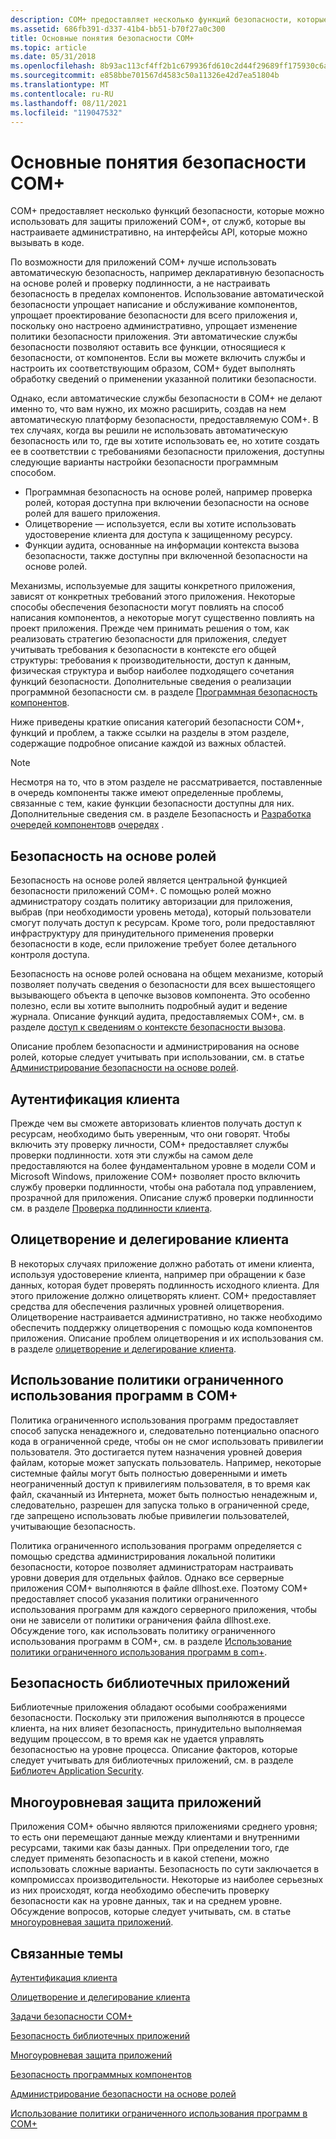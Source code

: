 ```yaml
---
description: COM+ предоставляет несколько функций безопасности, которые можно использовать для защиты приложений COM+, от служб, которые вы настраиваете административно, на интерфейсы API, которые можно вызывать в коде.
ms.assetid: 686fb391-d337-41b4-bb51-b70f27a0c300
title: Основные понятия безопасности COM+
ms.topic: article
ms.date: 05/31/2018
ms.openlocfilehash: 8b93ac113cf4ff2b1c679936fd610c2d44f29689ff175930c6a67274002457d6
ms.sourcegitcommit: e858bbe701567d4583c50a11326e42d7ea51804b
ms.translationtype: MT
ms.contentlocale: ru-RU
ms.lasthandoff: 08/11/2021
ms.locfileid: "119047532"
---
```

# <a name="com-security-concepts"></a>Основные понятия безопасности COM+

COM+ предоставляет несколько функций безопасности, которые можно использовать для защиты приложений COM+, от служб, которые вы настраиваете административно, на интерфейсы API, которые можно вызывать в коде.

По возможности для приложений COM+ лучше использовать автоматическую безопасность, например декларативную безопасность на основе ролей и проверку подлинности, а не настраивать безопасность в пределах компонентов. Использование автоматической безопасности упрощает написание и обслуживание компонентов, упрощает проектирование безопасности для всего приложения и, поскольку оно настроено административно, упрощает изменение политики безопасности приложения. Эти автоматические службы безопасности позволяют оставить все функции, относящиеся к безопасности, от компонентов. Если вы можете включить службы и настроить их соответствующим образом, COM+ будет выполнять обработку сведений о применении указанной политики безопасности.

Однако, если автоматические службы безопасности в COM+ не делают именно то, что вам нужно, их можно расширить, создав на нем автоматическую платформу безопасности, предоставляемую COM+. В тех случаях, когда вы решили не использовать автоматическую безопасность или то, где вы хотите использовать ее, но хотите создать ее в соответствии с требованиями безопасности приложения, доступны следующие варианты настройки безопасности программным способом.

-   Программная безопасность на основе ролей, например проверка ролей, которая доступна при включении безопасности на основе ролей для вашего приложения.
-   Олицетворение — используется, если вы хотите использовать удостоверение клиента для доступа к защищенному ресурсу.
-   Функции аудита, основанные на информации контекста вызова безопасности, также доступны при включенной безопасности на основе ролей.

Механизмы, используемые для защиты конкретного приложения, зависят от конкретных требований этого приложения. Некоторые способы обеспечения безопасности могут повлиять на способ написания компонентов, а некоторые могут существенно повлиять на проект приложения. Прежде чем принимать решения о том, как реализовать стратегию безопасности для приложения, следует учитывать требования к безопасности в контексте его общей структуры: требования к производительности, доступ к данным, физическая структура и выбор наиболее подходящего сочетания функций безопасности. Дополнительные сведения о реализации программной безопасности см. в разделе [Программная безопасность компонентов](programmatic-component-security.md).

Ниже приведены краткие описания категорий безопасности COM+, функций и проблем, а также ссылки на разделы в этом разделе, содержащие подробное описание каждой из важных областей.

> [!Note]  
> Несмотря на то, что в этом разделе не рассматривается, поставленные в очередь компоненты также имеют определенные проблемы, связанные с тем, какие функции безопасности доступны для них. Дополнительные сведения см. в разделе Безопасность и [Разработка очередей компонентов](developing-queued-components.md)в [очередях](queued-components-security.md) .

 

## <a name="role-based-security"></a>Безопасность на основе ролей

Безопасность на основе ролей является центральной функцией безопасности приложений COM+. С помощью ролей можно администратору создать политику авторизации для приложения, выбрав (при необходимости уровень метода), который пользователи смогут получать доступ к ресурсам. Кроме того, роли предоставляют инфраструктуру для принудительного применения проверки безопасности в коде, если приложение требует более детального контроля доступа.

Безопасность на основе ролей основана на общем механизме, который позволяет получать сведения о безопасности для всех вышестоящего вызывающего объекта в цепочке вызовов компонента. Это особенно полезно, если вы хотите выполнить подробный аудит и ведение журнала. Описание функций аудита, предоставляемых COM+, см. в разделе [доступ к сведениям о контексте безопасности вызова](accessing-security-call-context-information.md).

Описание проблем безопасности и администрирования на основе ролей, которые следует учитывать при использовании, см. в статье [Администрирование безопасности на основе ролей](role-based-security-administration.md).

## <a name="client-authentication"></a>Аутентификация клиента

Прежде чем вы сможете авторизовать клиентов получать доступ к ресурсам, необходимо быть уверенным, что они говорят. Чтобы включить эту проверку личности, COM+ предоставляет службы проверки подлинности. хотя эти службы на самом деле предоставляются на более фундаментальном уровне в модели COM и Microsoft Windows, приложение COM+ позволяет просто включить службу проверки подлинности, чтобы она работала под управлением, прозрачной для приложения. Описание служб проверки подлинности см. в разделе [Проверка подлинности клиента](client-authentication.md).

## <a name="client-impersonation-and-delegation"></a>Олицетворение и делегирование клиента

В некоторых случаях приложение должно работать от имени клиента, используя удостоверение клиента, например при обращении к базе данных, которая будет проверять подлинность исходного клиента. Для этого приложение должно олицетворять клиент. COM+ предоставляет средства для обеспечения различных уровней олицетворения. Олицетворение настраивается административно, но также необходимо обеспечить поддержку олицетворения с помощью кода компонентов приложения. Описание проблем олицетворения и их использования см. в разделе [олицетворение и делегирование клиента](client-impersonation-and-delegation.md).

## <a name="using-the-software-restriction-policy-in-com"></a>Использование политики ограниченного использования программ в COM+

Политика ограниченного использования программ предоставляет способ запуска ненадежного и, следовательно потенциально опасного кода в ограниченной среде, чтобы он не смог использовать привилегии пользователя. Это достигается путем назначения уровней доверия файлам, которые может запускать пользователь. Например, некоторые системные файлы могут быть полностью доверенными и иметь неограниченный доступ к привилегиям пользователя, в то время как файл, скачанный из Интернета, может быть полностью ненадежным и, следовательно, разрешен для запуска только в ограниченной среде, где запрещено использовать любые привилегии пользователей, учитывающие безопасность.

Политика ограниченного использования программ определяется с помощью средства администрирования локальной политики безопасности, которое позволяет администраторам настраивать уровни доверия для отдельных файлов. Однако все серверные приложения COM+ выполняются в файле dllhost.exe. Поэтому COM+ предоставляет способ указания политики ограниченного использования программ для каждого серверного приложения, чтобы они не зависели от политики ограничения файла dllhost.exe. Обсуждение того, как использовать политику ограниченного использования программ в COM+, см. в разделе [Использование политики ограниченного использования программ в com+](using-the-software-restriction-policy-in-com-.md).

## <a name="library-application-security"></a>Безопасность библиотечных приложений

Библиотечные приложения обладают особыми соображениями безопасности. Поскольку эти приложения выполняются в процессе клиента, на них влияет безопасность, принудительно выполняемая ведущим процессом, в то время как не удается управлять безопасностью на уровне процесса. Описание факторов, которые следует учитывать для библиотечных приложений, см. в разделе [Библиотеч Application Security](library-application-security.md).

## <a name="multi-tier-application-security"></a>Многоуровневая защита приложений

Приложения COM+ обычно являются приложениями среднего уровня; то есть они перемещают данные между клиентами и внутренними ресурсами, такими как базы данных. При определении того, где следует применять безопасность и в какой степени, можно использовать сложные варианты. Безопасность по сути заключается в компромиссах производительности. Некоторые из наиболее серьезных из них происходят, когда необходимо обеспечить проверку безопасности как на уровне данных, так и на среднем уровне. Обсуждение вопросов, которые следует учитывать, см. в статье [многоуровневая защита приложений](multi-tier-application-security.md).

## <a name="related-topics"></a>Связанные темы

<dl> <dt>

[Аутентификация клиента](client-authentication.md)
</dt> <dt>

[Олицетворение и делегирование клиента](client-impersonation-and-delegation.md)
</dt> <dt>

[Задачи безопасности COM+](com--security-tasks.md)
</dt> <dt>

[Безопасность библиотечных приложений](library-application-security.md)
</dt> <dt>

[Многоуровневая защита приложений](multi-tier-application-security.md)
</dt> <dt>

[Безопасность программных компонентов](programmatic-component-security.md)
</dt> <dt>

[Администрирование безопасности на основе ролей](role-based-security-administration.md)
</dt> <dt>

[Использование политики ограниченного использования программ в COM+](using-the-software-restriction-policy-in-com-.md)
</dt> </dl>

 

 



